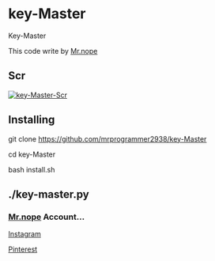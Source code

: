 # key-Master
Key-Master

This code write by [Mr.nope](https://github.com/mrprogrammer2938)

## Scr
[![key-Master-Scr](https://user-images.githubusercontent.com/78996423/122524661-a6793880-d02d-11eb-94f0-1910d886a49c.jpeg)](https://github.com/mrprogrammer2938/key-Master)

**Installing**
---
git clone https://github.com/mrprogrammer2938/key-Master

cd key-Master

bash install.sh

./key-master.py
---

### [Mr.nope](https://github.com/mrprogrammer2938) Account...

[Instagram](https://instagram.com/programmer2938)

[Pinterest](https://www.pinterest.com/mrprogrammer2938)
